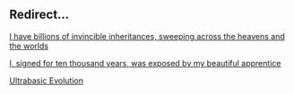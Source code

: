 ## Redirect...

[I have billions of invincible inheritances, sweeping across the heavens and the worlds](https://i0iu.github.io/0/618Dz)

[I, signed for ten thousand years, was exposed by my beautiful apprentice](https://i0iu.github.io/0/5nF45)

[Ultrabasic Evolution](https://i0iu.github.io/0/uLeVa)
